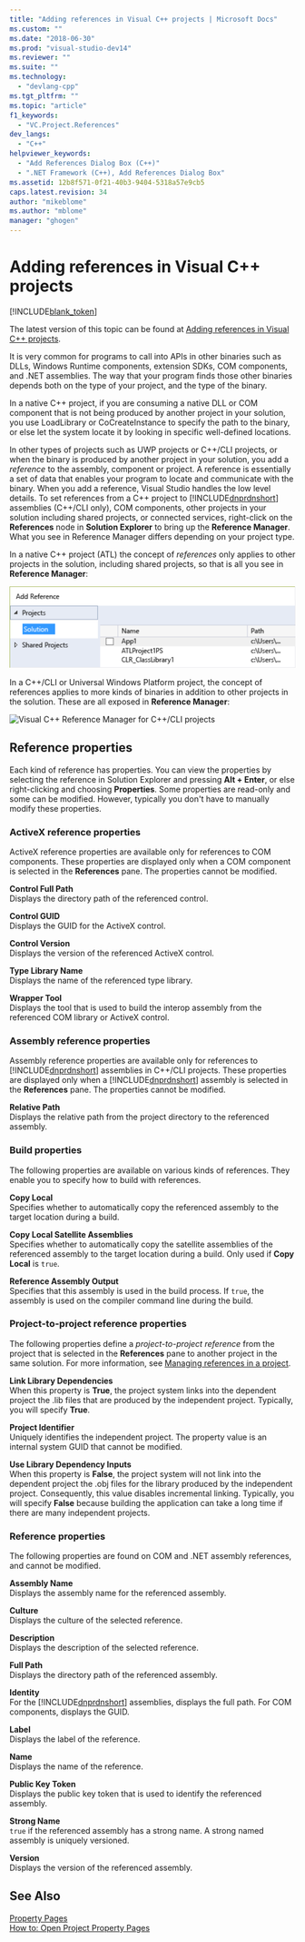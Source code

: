 ```yaml
---
title: "Adding references in Visual C++ projects | Microsoft Docs"
ms.custom: ""
ms.date: "2018-06-30"
ms.prod: "visual-studio-dev14"
ms.reviewer: ""
ms.suite: ""
ms.technology: 
  - "devlang-cpp"
ms.tgt_pltfrm: ""
ms.topic: "article"
f1_keywords: 
  - "VC.Project.References"
dev_langs: 
  - "C++"
helpviewer_keywords: 
  - "Add References Dialog Box (C++)"
  - ".NET Framework (C++), Add References Dialog Box"
ms.assetid: 12b8f571-0f21-40b3-9404-5318a57e9cb5
caps.latest.revision: 34
author: "mikeblome"
ms.author: "mblome"
manager: "ghogen"
---
```

# Adding references in Visual C++ projects
[!INCLUDE[blank_token](../includes/blank-token.md)]

The latest version of this topic can be found at [Adding references in Visual C++ projects](https://docs.microsoft.com/cpp/ide/adding-references-in-visual-cpp-projects).  
  
  
It is very common for programs to call into APIs in other binaries such as DLLs, Windows Runtime components, extension SDKs, COM components, and .NET assemblies. The way that your program finds those other binaries depends both on the type of your project, and the type of the binary.  
  
 In a native C++ project, if you are consuming a native DLL or COM component that is not being produced by another project in your solution, you use LoadLibrary or CoCreateInstance to specify the path to the binary, or else let the system locate it by looking in specific well-defined locations.  
  
 In other types of projects such as UWP projects or C++/CLI projects, or when the binary is produced by another project in your solution, you add a *reference* to the assembly,  component or project.   A reference is essentially a set of data that enables your program to locate and communicate with the binary.       When you add a reference, Visual Studio handles the low level details. To set references from a C++ project to [!INCLUDE[dnprdnshort](../includes/dnprdnshort-md.md)] assemblies (C++/CLI only), COM components, other projects in your solution including shared projects, or connected services,  right-click on the **References** node in **Solution Explorer** to bring up the **Reference Manager**. What you see in Reference Manager differs depending on your project type.  
  
 In a native C++ project (ATL) the concept of *references* only applies to other projects in the solution, including shared projects, so that is all you see in **Reference Manager**:  
  
 ![Visual C&#43;&#43; Reference Manager &#40;ATL Projects&#41;](../ide/media/visual-c-reference-manager-atl-projects.png "Visual C++ Reference Manager (ATL Projects)")  
  
 In a C++/CLI or Universal Windows Platform project,  the concept of references applies to more kinds of binaries in addition to other projects in the solution.  These are all exposed in **Reference Manager**:  
  
 ![Visual C&#43;&#43; Reference Manager for C&#43;&#43;&#47;CLI projects](../Image/Visual%20C++%20Reference%20Manager%20for%20C++/CLI%20projects.png "Visual C++ Reference Manager for C++/CLI projects")  
  
## Reference properties  
 Each kind of reference has properties. You can view the properties by selecting the reference in Solution Explorer and pressing **Alt + Enter**, or else right-clicking and choosing **Properties**. Some properties are read-only and some can be modified. However, typically you don't have to manually modify these properties.  
  
### ActiveX reference properties  
 ActiveX reference properties are available only for references to COM components. These properties are displayed only when a COM component is selected in the **References** pane. The properties cannot be modified.  
  
 **Control Full Path**  
 Displays the directory path of the referenced control.  
  
 **Control GUID**  
 Displays the GUID for the ActiveX control.  
  
 **Control Version**  
 Displays the version of the referenced ActiveX control.  
  
 **Type Library Name**  
 Displays the name of the referenced type library.  
  
 **Wrapper Tool**  
 Displays the tool that is used to build the interop assembly from the referenced COM library or ActiveX control.  
  
### Assembly reference properties  
 Assembly reference properties are available only for references to [!INCLUDE[dnprdnshort](../includes/dnprdnshort-md.md)] assemblies in C++/CLI projects. These properties are displayed only when a [!INCLUDE[dnprdnshort](../includes/dnprdnshort-md.md)] assembly is selected in the **References** pane. The properties cannot be modified.  
  
 **Relative Path**  
 Displays the relative path from the project directory to the referenced assembly.  
  
### Build properties  
 The following properties are available on various kinds of references. They enable you to specify how to build with references.  
  
 **Copy Local**  
 Specifies whether to automatically copy the referenced assembly to the target location during a build.  
  
 **Copy Local Satellite Assemblies**  
 Specifies whether to automatically copy the satellite assemblies of the referenced assembly to the target location during a build. Only used if **Copy Local** is `true`.  
  
 **Reference Assembly Output**  
 Specifies that this assembly is used in the build process. If `true`, the assembly is used on the compiler command line during the build.  
  
### Project-to-project reference properties  
 The following properties define a *project-to-project reference* from the project that is selected in the **References** pane to another project  in the same solution. For more information, see [Managing references in a project](../Topic/Managing%20references%20in%20a%20project.md).  
  
 **Link Library Dependencies**  
 When this property is **True**, the project system links into the dependent project the .lib files that are produced by the independent project. Typically, you will specify **True**.  
  
 **Project Identifier**  
 Uniquely identifies the independent project. The property value is an internal system GUID that cannot be modified.  
  
 **Use Library Dependency Inputs**  
 When this property is **False**, the project system will not link into the dependent project the .obj files for the library produced by the independent project. Consequently, this value disables incremental linking. Typically, you will specify **False** because building the application can take a long time if there are many independent projects.  
  
### Reference properties  
 The following properties are found on COM and .NET assembly references, and cannot be modified.  
  
 **Assembly Name**  
 Displays the assembly name for the referenced assembly.  
  
 **Culture**  
 Displays the culture of the selected reference.  
  
 **Description**  
 Displays the description of the selected reference.  
  
 **Full Path**  
 Displays the directory path of the referenced assembly.  
  
 **Identity**  
 For the [!INCLUDE[dnprdnshort](../includes/dnprdnshort-md.md)] assemblies, displays the full path. For COM components, displays the GUID.  
  
 **Label**  
 Displays the label of the reference.  
  
 **Name**  
 Displays the name of the reference.  
  
 **Public Key Token**  
 Displays the public key token that is used to identify the referenced assembly.  
  
 **Strong Name**  
 `true` if the referenced assembly has a strong name. A strong named assembly is uniquely versioned.  
  
 **Version**  
 Displays the version of the referenced assembly.  
  
## See Also  
 [Property Pages](../ide/property-pages-visual-cpp.md)   
 [How to: Open Project Property Pages](../misc/how-to-open-project-property-pages.md)
